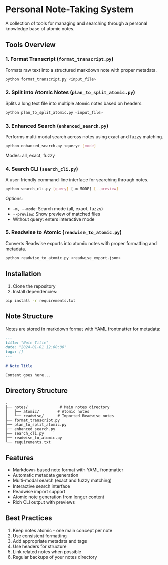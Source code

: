 # Personal Note-Taking System

A collection of tools for managing and searching through a personal knowledge base of atomic notes.

## Tools Overview

### 1. Format Transcript (`format_transcript.py`)
Formats raw text into a structured markdown note with proper metadata.

```bash
python format_transcript.py <input_file>
```

### 2. Split into Atomic Notes (`plan_to_split_atomic.py`)
Splits a long text file into multiple atomic notes based on headers.

```bash
python plan_to_split_atomic.py <input_file>
```

### 3. Enhanced Search (`enhanced_search.py`)
Performs multi-modal search across notes using exact and fuzzy matching.

```bash
python enhanced_search.py <query> [mode]
```

Modes: all, exact, fuzzy

### 4. Search CLI (`search_cli.py`)
A user-friendly command-line interface for searching through notes.

```bash
python search_cli.py [query] [-m MODE] [--preview]
```

Options:
- `-m, --mode`: Search mode (all, exact, fuzzy)
- `--preview`: Show preview of matched files
- Without query: enters interactive mode

### 5. Readwise to Atomic (`readwise_to_atomic.py`)
Converts Readwise exports into atomic notes with proper formatting and metadata.

```bash
python readwise_to_atomic.py <readwise_export.json>
```

## Installation

1. Clone the repository
2. Install dependencies:
```bash
pip install -r requirements.txt
```

## Note Structure

Notes are stored in markdown format with YAML frontmatter for metadata:

```markdown
---
title: "Note Title"
date: "2024-01-01 12:00:00"
tags: []
---

# Note Title

Content goes here...
```

## Directory Structure

```
.
├── notes/              # Main notes directory
│   ├── atomic/        # Atomic notes
│   └── readwise/      # Imported Readwise notes
├── format_transcript.py
├── plan_to_split_atomic.py
├── enhanced_search.py
├── search_cli.py
├── readwise_to_atomic.py
└── requirements.txt
```

## Features

- Markdown-based note format with YAML frontmatter
- Automatic metadata generation
- Multi-modal search (exact and fuzzy matching)
- Interactive search interface
- Readwise import support
- Atomic note generation from longer content
- Rich CLI output with previews

## Best Practices

1. Keep notes atomic - one main concept per note
2. Use consistent formatting
3. Add appropriate metadata and tags
4. Use headers for structure
5. Link related notes when possible
6. Regular backups of your notes directory

